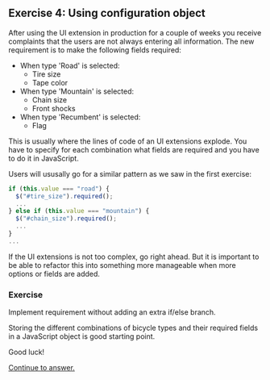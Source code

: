 ## Exercise 4: Using configuration object

After using the UI extension in production for a couple of weeks you receive
complaints that the users are not always entering all information. The new
requirement is to make the following fields required:

* When type 'Road' is selected:
    * Tire size
    * Tape color
* When type 'Mountain' is selected:
    * Chain size
    * Front shocks
* When type 'Recumbent' is selected:
    * Flag

This is usually where the lines of code of an UI extensions explode. You have to
specify for each combination what fields are required and you have to do it in
JavaScript.

Users will ususally go for a similar pattern as we saw in the first exercise:

``` js
if (this.value === "road") {
  $("#tire_size").required();
  ...
} else if (this.value === "mountain") {
  $("#chain_size").required();
  ...
}
...
```

If the UI extensions is not too complex, go right ahead. But it is important to
be able to refactor this into something more manageable when more options or
fields are added.

### Exercise

Implement requirement without adding an extra if/else branch.

Storing the different combinations of bicycle types and their required fields in
a JavaScript object is good starting point.

Good luck!

[Continue to answer.](answer-04-using-configuration-object.md)
